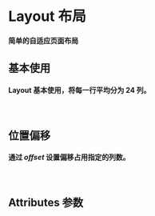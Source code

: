 <script setup>
import demo1 from './demo1.vue'
import demo2 from './demo2.vue'
import Attributes from './Attributes.vue'
import preview from '@/components/preview.vue'
</script>

# Layout 布局

#### 简单的自适应页面布局

## 基本使用

#### Layout 基本使用，将每一行平均分为 24 列。

<br/>

<div class="componetnsBox">
  <demo1/>
</div>
<preview compName="layout" demoName="demo1"/>

## 位置偏移

#### 通过 _offset_ 设置偏移占用指定的列数。

<br/>
<div class="componetnsBox">
  <demo2/>
</div>
<preview compName="layout" demoName="demo2"/>

## Attributes 参数

<Attributes/>
<br/>
